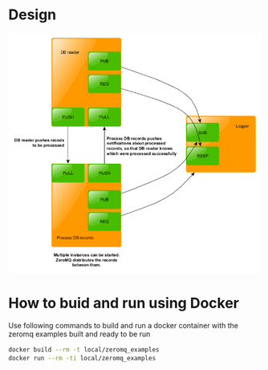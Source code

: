 # Design

![design](doc/zeromq1.png)

# How to buid and run using Docker

Use following commands to build and run a docker container with the zeromq
examples built and ready to be run

```bash
docker build --rm -t local/zeromq_examples
docker run --rm -ti local/zeromq_examples
```


